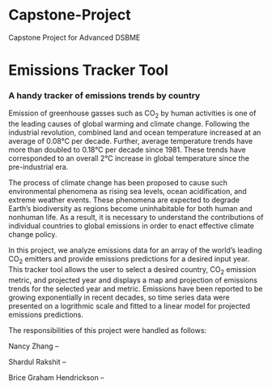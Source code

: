 # Capstone-Project
Capstone Project for Advanced DSBME

# Emissions Tracker Tool
### A handy tracker of emissions trends by country 
  Emission of greenhouse gasses such as CO<sub>2</sub> by human activities is one of the leading causes of global warming and climate change. Following the industrial revolution, combined land and ocean temperature increased at an average of 0.08&deg;C per decade. Further, average temperature trends have more than doubled to 0.18&deg;C per decade since 1981. These trends have corresponded to an overall 2&deg;C increase in global temperature since the pre-industrial era.  
  
  The process of climate change has been proposed to cause such environmental phenomena as rising sea levels, ocean acidification, and extreme weather events. These phenomena are expected to degrade Earth’s biodiversity as regions become uninhabitable for both human and nonhuman life. As a result, it is necessary to understand the contributions of individual countries to global emissions in order to enact effective climate change policy.
  
  In this project, we analyze emissions data for an array of the world’s leading CO<sub>2</sub> emitters and provide emissions predictions for a desired input year. This tracker tool allows the user to select a desired country, CO<sub>2</sub> emission metric, and projected year and displays a map and projection of emissions trends for the selected year and metric. Emissions have been reported to be growing exponentially in recent decades, so time series data were presented on a logrithmic scale and fitted to a linear model for projected emissions predictions.


The responsibilities of this project were handled as follows:  


Nancy Zhang –  

Shardul Rakshit –   

Brice Graham Hendrickson –   
